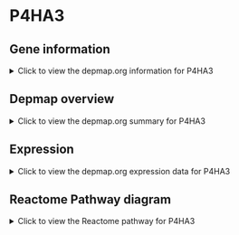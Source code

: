 <h1>P4HA3</h1>

<h2>Gene information</h2>
<details>
  <summary>Click to view the depmap.org information for P4HA3</summary>
  <p><a href="https://depmap.org/portal/gene/P4HA3?tab=about" target="_BLANK">Open page in a new tab...</a></p>
  <iframe src="https://depmap.org/portal/gene/P4HA3?tab=about" style="border:none;width:100%;height:800px"></iframe>
</details>

<h2>Depmap overview</h2>
<details>
  <summary>Click to view the depmap.org summary for P4HA3</summary>
  <p><a href="https://depmap.org/portal/gene/P4HA3?tab=overview" target="_BLANK">Open page in a new tab...</a></p>
  <iframe src="https://depmap.org/portal/gene/P4HA3?tab=overview" style="border:none;width:100%;height:800px"></iframe>
</details>

<h2>Expression</h2>
<details>
  <summary>Click to view the depmap.org expression data for P4HA3</summary>
  <p><a href="https://depmap.org/portal/gene/P4HA3?tab=characterization" target="_BLANK">Open page in a new tab...</a></p>
  <iframe src="https://depmap.org/portal/gene/P4HA3?tab=characterization" style="border:none;width:100%;height:800px"></iframe>
</details>



<h2>Reactome Pathway diagram</h2>
<details>
  <summary>Click to view the Reactome pathway for P4HA3</summary>
  <p><a href="https://reactome.org/PathwayBrowser/#/R-HSA-1650814" target="_BLANK">Open page in a new tab...</a></p>
  <p>Collagen biosynthesis and modifying enzymes</p>
<iframe src="https://reactome.org/PathwayBrowser/#/R-HSA-1650814" style="border:none;width:100%;height:800px"></iframe>
</details>



